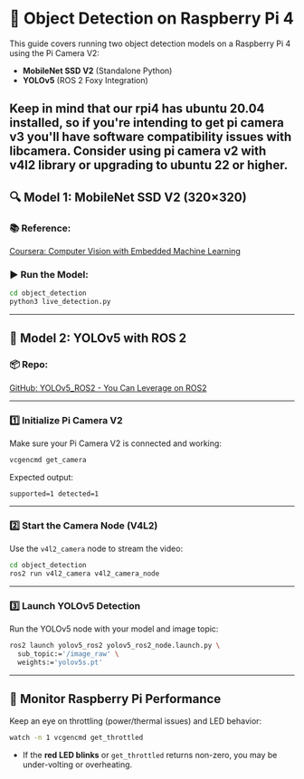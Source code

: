 
# 🧠 Object Detection on Raspberry Pi 4

This guide covers running two object detection models on a Raspberry Pi 4 using the Pi Camera V2:

- **MobileNet SSD V2** (Standalone Python)
- **YOLOv5** (ROS 2 Foxy Integration)

Keep in mind that our rpi4 has ubuntu 20.04 installed, so if you're intending to get pi camera v3 you'll have software compatibility issues with libcamera.
Consider using pi camera v2 with v4l2 library or upgrading to ubuntu 22 or higher.
---

## 🔍 Model 1: MobileNet SSD V2 (320×320)

### 📚 Reference:
[Coursera: Computer Vision with Embedded Machine Learning](https://www.coursera.org/learn/computer-vision-with-embedded-machine-learning/)

### ▶️ Run the Model:
```bash
cd object_detection
python3 live_detection.py
```

---

## 🧠 Model 2: YOLOv5 with ROS 2

### 📦 Repo:
[GitHub: YOLOv5_ROS2 - You Can Leverage on ROS2](https://github.com/moksh-401-511/YOLOv5_ROS2-YOu-can-Leverage-On-ROS2/tree/main)

---

### 1️⃣ Initialize Pi Camera V2

Make sure your Pi Camera V2 is connected and working:
```bash
vcgencmd get_camera
```

Expected output:
```
supported=1 detected=1
```

---

### 2️⃣ Start the Camera Node (V4L2)

Use the `v4l2_camera` node to stream the video:
```bash
cd object_detection
ros2 run v4l2_camera v4l2_camera_node
```

---

### 3️⃣ Launch YOLOv5 Detection

Run the YOLOv5 node with your model and image topic:
```bash
ros2 launch yolov5_ros2 yolov5_ros2_node.launch.py \
  sub_topic:='/image_raw' \
  weights:='yolov5s.pt'
```

---

## 🛑 Monitor Raspberry Pi Performance

Keep an eye on throttling (power/thermal issues) and LED behavior:
```bash
watch -n 1 vcgencmd get_throttled
```

- If the **red LED blinks** or `get_throttled` returns non-zero, you may be under-volting or overheating.
